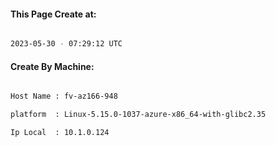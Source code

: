 
   
#### This Page Create at:

```bash

2023-05-30 - 07:29:12 UTC

```

#### Create By Machine:

```bash

Host Name : fv-az166-948

platform  : Linux-5.15.0-1037-azure-x86_64-with-glibc2.35

Ip Local  : 10.1.0.124

```

